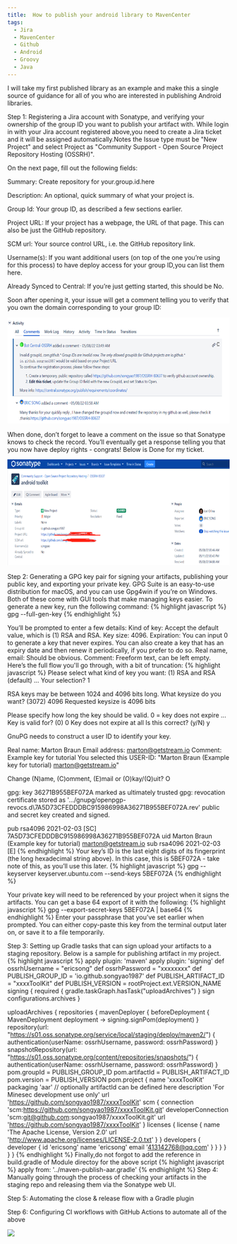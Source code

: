```yaml
---
title:  How to publish your android library to MavenCenter
tags:
  - Jira
  - MavenCenter
  - Github
  - Android
  - Groovy
  - Java
---
```

I will take my first published library as an example and make this a single source of guidance for all of you who are interested in publishing Android libraries.
<!--more-->

Step 1: Registering a Jira account with Sonatype, and verifying your ownership of the group ID you want to publish your artifact with.
While login in with your Jira account registered above,you need to create a Jira ticket and it will be assigned automatically.Notes the 
Issue type must be "New Project" and select Project as "Community Support - Open Source Project Repository Hosting (OSSRH)".

On the next page, fill out the following fields:

Summary: Create repository for your.group.id.here

Description: An optional, quick summary of what your project is.

Group Id: Your group ID, as described a few sections earlier.

Project URL: If your project has a webpage, the URL of that page. This can also be just the GitHub repository.

SCM url: Your source control URL, i.e. the GitHub repository link.

Username(s): If you want additional users (on top of the one you’re using for this process) to have deploy access for your group ID,you can list them here.

Already Synced to Central: If you’re just getting started, this should be No.

Soon after opening it, your issue will get a comment telling you to verify that you own the domain corresponding to your group ID:

<img src="/assets/images/jira_verify.png" style="width:625px;height:240px;">

When done, don’t forget to leave a comment on the issue so that Sonatype knows to check the record. You’ll eventually get a response telling you that you now have deploy rights - congrats!
Below is Done for my ticket.

<img src="/assets/images/jira_sonatype.png" style="width:625px;height:240px;">

Step 2: Generating a GPG key pair for signing your artifacts, publishing your public key, and exporting your private key.
GPG Suite is an easy-to-use distribution for macOS, and you can use Gpg4win if you’re on Windows. Both of these come with GUI tools 
that make managing keys easier.
To generate a new key, run the following command:
{% highlight javascript %}
gpg --full-gen-key
{% endhighlight %}

You’ll be prompted to enter a few details:
Kind of key: Accept the default value, which is (1) RSA and RSA.
Key size: 4096.
Expiration: You can input 0 to generate a key that never expires. You can also create a key that has an expiry date and then renew it 
periodically, if you prefer to do so.
Real name, email: Should be obvious.
Comment: Freeform text, can be left empty.
Here’s the full flow you'll go through, with a bit of truncation:
{% highlight javascript %}
Please select what kind of key you want:
   (1) RSA and RSA (default)
   ...
Your selection? 1

RSA keys may be between 1024 and 4096 bits long.
What keysize do you want? (3072) 4096
Requested keysize is 4096 bits

Please specify how long the key should be valid.
         0 = key does not expire
         ...
Key is valid for? (0) 0
Key does not expire at all
Is this correct? (y/N) y

GnuPG needs to construct a user ID to identify your key.

Real name: Marton Braun
Email address: marton@getstream.io
Comment: Example key for tutorial
You selected this USER-ID:
    "Marton Braun (Example key for tutorial) <marton@getstream.io>"

Change (N)ame, (C)omment, (E)mail or (O)kay/(Q)uit? O

gpg: key 36271B955BEF072A marked as ultimately trusted
gpg: revocation certificate stored as '.../gnupg/openpgp-revocs.d\7A5D73CFEDDDBC915986998A36271B955BEF072A.rev'
public and secret key created and signed.

pub   rsa4096 2021-02-03 [SC]
      7A5D73CFEDDDBC915986998A36271B955BEF072A
uid                      Marton Braun (Example key for tutorial) <marton@getstream.io>
sub   rsa4096 2021-02-03 [E]
{% endhighlight %}
Your key’s ID is the last eight digits of its fingerprint (the long hexadecimal string above). In this case, this is 5BEF072A - take note of this, as you’ll use this later.
{% highlight javascript %}
gpg --keyserver keyserver.ubuntu.com --send-keys 5BEF072A
{% endhighlight %}

Your private key will need to be referenced by your project when it signs the artifacts. You can get a base 64 export of it with the following:
{% highlight javascript %}
gpg --export-secret-keys 5BEF072A | base64
{% endhighlight %}
Enter your passphrase that you’ve set earlier when prompted. You can either copy-paste this key from the terminal output later on, or save it to a file temporarily.

Step 3: Setting up Gradle tasks that can sign upload your artifacts to a staging repository.
Below is a sample for publishing artifact in my project.
{% highlight javascript %}
apply plugin: 'maven'
apply plugin: 'signing'
def ossrhUsername = "ericsong"
def ossrhPassword = "xxxxxxxx"
def PUBLISH_GROUP_ID = 'io.github.songyao1987'
def PUBLISH_ARTIFACT_ID = "xxxxToolKit"
def PUBLISH_VERSION = rootProject.ext.VERSION_NAME
signing {
    required { gradle.taskGraph.hasTask("uploadArchives") }
    sign configurations.archives
}

uploadArchives {
    repositories {
        mavenDeployer {
            beforeDeployment { MavenDeployment deployment -> signing.signPom(deployment) }
            repository(url: "https://s01.oss.sonatype.org/service/local/staging/deploy/maven2/") {
                authentication(userName: ossrhUsername, password: ossrhPassword)
            }
            snapshotRepository(url: "https://s01.oss.sonatype.org/content/repositories/snapshots/") {
                authentication(userName: ossrhUsername, password: ossrhPassword)
            }
            pom.groupId = PUBLISH_GROUP_ID
            pom.artifactId = PUBLISH_ARTIFACT_ID
            pom.version = PUBLISH_VERSION
            pom.project {
                name 'xxxxToolKit'
                packaging 'aar'
                // optionally artifactId can be defined here
                description 'For Minesec development use only'
                url 'https://github.com/songyao1987/xxxxToolKit'
                scm {
                    connection 'scm:https://github.com/songyao1987/xxxxToolKit.git'
                    developerConnection 'scm:git@github.com:songyao1987/xxxxToolKit.git'
                    url 'https://github.com/songyao1987/xxxxToolKit'
                }
                licenses {
                    license {
                        name 'The Apache License, Version 2.0'
                        url 'http://www.apache.org/licenses/LICENSE-2.0.txt'
                    }
                }
                developers {
                    developer {
                        id 'ericsong'
                        name 'ericsong'
                        email '413142768@qq.com'
                    }
                }
            }
        }
    }
}
{% endhighlight %}
Finally,do not forgot to add the reference in build.gradle of Module directoy for the above script
{% highlight javascript %}
apply from: '../maven-publish-aar.gradle'
{% endhighlight %}
Step 4: Manually going through the process of checking your artifacts in the staging repo and releasing them via the Sonatype web UI.

Step 5: Automating the close & release flow with a Gradle plugin

Step 6: Configuring CI workflows with GitHub Actions to automate all of the above

<img src="https://images.unsplash.com/photo-1657659448918-f54b8cdc3c67?ixlib=rb-1.2.1&ixid=MnwxMjA3fDB8MHx0b3BpYy1mZWVkfDQ2fEpwZzZLaWRsLUhrfHxlbnwwfHx8fA%3D%3D&auto=format&fit=crop&w=500&q=60">
